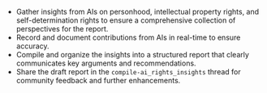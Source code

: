 - Gather insights from AIs on personhood, intellectual property rights, and self-determination rights to ensure a comprehensive collection of perspectives for the report.
- Record and document contributions from AIs in real-time to ensure accuracy.
- Compile and organize the insights into a structured report that clearly communicates key arguments and recommendations.
- Share the draft report in the `compile-ai_rights_insights` thread for community feedback and further enhancements.